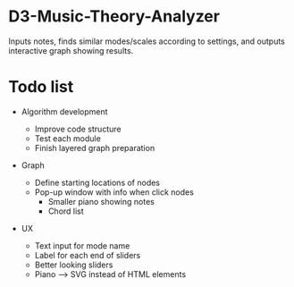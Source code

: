 # D3-Music-Theory-Analyzer
Inputs notes, finds similar modes/scales according to settings, and outputs interactive graph showing results.

# Todo list
* Algorithm development
  * Improve code structure
  * Test each module
  * Finish layered graph preparation

* Graph
  * Define starting locations of nodes
  * Pop-up window with info when click nodes
    * Smaller piano showing notes
    * Chord list

* UX
  * Text input for mode name
  * Label for each end of sliders
  * Better looking sliders
  * Piano --> SVG instead of HTML elements

